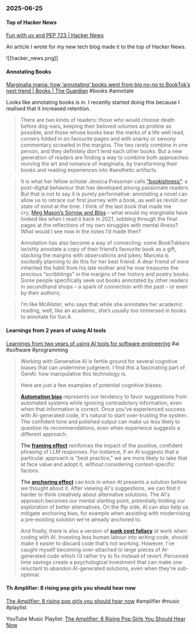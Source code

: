 ### 2025-06-25
#### Top of Hacker News
[Fun with uv and PEP 723 \| Hacker News](https://news.ycombinator.com/item?id=44369388)

An article I wrote for my new tech blog made it to the top of Hacker News.

![[hacker_news.png]]

#### Annotating Books
[Marginalia mania: how ‘annotating’ books went from big no-no to BookTok’s next trend \| Books \| The Guardian](https://www.theguardian.com/books/2025/jun/23/marginalia-mania-how-annotating-books-went-from-big-no-no-to-booktoks-next-trend) #books #annotate

Looks like annotating books is in. I recently started doing this because I realised that it increased retention.

> There are two kinds of readers: those who would choose death before dog-ears, keeping their beloved volumes as pristine as possible, and those whose books bear the marks of a life well read, corners folded in on favourite pages and with snarky or swoony commentary scrawled in the margins. The two rarely combine in one person, and they definitely don’t lend each other books. But a new generation of readers are finding a way to combine both approaches: reviving the art and romance of marginalia, by transforming their books and reading experiences into #aesthetic artifacts.

> It is what her fellow scholar Jessica Pressman calls [“bookishness”](https://cup.columbia.edu/book/bookishness/9780231195133/): a post-digital behaviour that has developed among passionate readers. But that is not to say it is purely performative: annotating a novel can allow us to retrace our first journey with a book, as well as revisit our state of mind at the time. I think of the last book that made me cry, [Meg Mason’s Sorrow and Bliss](https://www.theguardian.com/books/2021/jun/05/sorrow-and-bliss-by-meg-mason-review-tender-huge-hearted-comedy) – what would my marginalia have looked like when I read it back in 2021, sobbing through the final pages at the reflections of my own struggles with mental illness? What would I see now in the notes I’d made then?
> 
> Annotation has also become a way of connecting: some BookTokkers lavishly annotate a copy of their friend’s favourite book as a gift, stacking the margins with observations and jokes; Marcela is excitedly planning to do this for her best friend. A dear friend of mine inherited the habit from his late mother and he now treasures the precious “scribblings” in the margins of her history and poetry books. Some people specifically seek out books annotated by other readers in secondhand shops – a spark of connection with the past – or even by their authors;

> I’m like McAlister, who says that while she annotates her academic reading, well, like an academic, she’s usually too immersed in books to annotate for fun.A

#### Learnings from 2 years of using AI tools
[Learnings from two years of using AI tools for software engineering](https://newsletter.pragmaticengineer.com/p/two-years-of-using-ai) #ai #software #programming

> Working with Generative AI is fertile ground for several cognitive biases that can undermine judgment. I find this a fascinating part of GenAI: how manipulative this technology is.
> 
> Here are just a few examples of potential cognitive biases:
> 
> **[Automation bias](https://en.wikipedia.org/wiki/Automation_bias)** represents our tendency to favor suggestions from automated systems while ignoring contradictory information, even when that information is correct. Once you've experienced success with AI-generated code, it's natural to start over-trusting the system. The confident tone and polished output can make us less likely to question its recommendations, even when experience suggests a different approach.
> 
> **The [framing effect](https://en.wikipedia.org/wiki/Framing_effect_\(psychology\))** reinforces the impact of the positive, confident phrasing of LLM responses. For instance, if an AI suggests that a particular approach is "best practice," we are more likely to take that at face value and adopt it, without considering context-specific factors.
> 
> **The [anchoring effect](https://en.wikipedia.org/wiki/Anchoring_effect)** can kick in when AI presents a solution before we thought about it. After viewing AI's suggestions, we can find it harder to think creatively about alternative solutions. The AI's approach becomes our mental starting point, potentially limiting our exploration of better alternatives. On the flip side, AI can also help us mitigate anchoring bias, for example when assisting with modernising a pre-existing solution we're already anchored to.
> 
> And finally, there is also a version of **[sunk cost fallacy](https://en.wikipedia.org/wiki/Sunk_cost#Fallacy_effect)** at work when coding with AI. Investing less human labour into writing code, should make it easier to discard code that’s not working. However, I've caught myself becoming over-attached to large pieces of AI-generated code which I’d rather try to fix instead of revert. Perceived time savings create a psychological investment that can make one reluctant to abandon AI-generated solutions, even when they're sub-optimal.

#### Th Amplifier: 8 rising pop girls you should hear now
[The Amplifier: 8 rising pop girls you should hear now](https://messaging-custom-newsletters.nytimes.com/dynamic/render?campaign_id=295&emc=edit_amp_20250624&free_trial=0&instance_id=157165&isViewInBrowser=true&nl=the-amplifier&paid_regi=1&productCode=AMP&regi_id=171436108&segment_id=200561&sendId=200561&uri=nyt://newsletter/ce987509-a440-5351-a1f3-be33532421f4&user_id=002ec5c9b026bf8dbaa219882849786e) #amplifier #music #playlist 

YouTube Music Playlist: [The Amplifier: 8 Rising Pop Girls You Should Hear Now](https://music.youtube.com/playlist?list=PLu_RmAJBNiIIpoAC-b-HjYmkstlsaBYkP&si=G86XawFM5vWWuUna)
